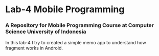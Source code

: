 # Lab-4 Mobile Programming
### A Repository for Mobile Programming Course at Computer Science University of Indonesia

In this lab-4 I try to created a simple memo app to understand how fragment works in Android.
